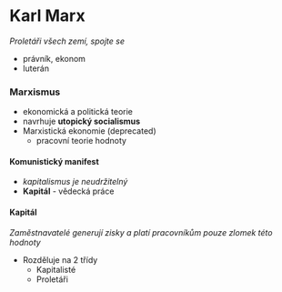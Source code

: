 # Karl Marx

*Proletáři všech zemí, spojte se*

- právník, ekonom
- luterán

### Marxismus

- ekonomická a politická teorie
- navrhuje **utopický socialismus**
- Marxistická ekonomie (deprecated)
    - pracovní teorie hodnoty

#### Komunistický manifest
- *kapitalismus je neudržitelný*
- **Kapitál** - vědecká práce

#### Kapitál

*Zaměstnavatelé generují zisky a platí pracovníkům pouze zlomek této hodnoty*

- Rozděluje na 2 třídy
    - Kapitalisté
    - Proletáři